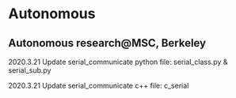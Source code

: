 # Autonomous
Autonomous research@MSC, Berkeley
---
2020.3.21 Update serial_communicate python file: serial_class.py & serial_sub.py

2020.3.21 Update serial_communicate c++ file: c_serial
